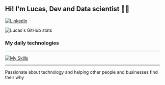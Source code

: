 ## Hi! I'm Lucas, Dev and Data scientist 🖖🏻

[![LinkedIn](https://img.shields.io/badge/LinkedIn-0077B5?style=for-the-badge&logo=linkedin&logoColor=white)](https://www.linkedin.com/in/lucas-eifler-2440a8121/)

![Lucas's GitHub stats](https://github-readme-stats.vercel.app/api?username=LDS-E&show_icons=true&theme=dracula)

### My daily technologies
<hr>

[![My Skills](https://skillicons.dev/icons?i=js,ts,nodejs,react,nextjs,html,css,tailwind,py,mongodb,postgres,azure,aws,terraform,tensorflow)](https://skillicons.dev)

<hr>

Passionate about technology and helping other people and businesses find their why
